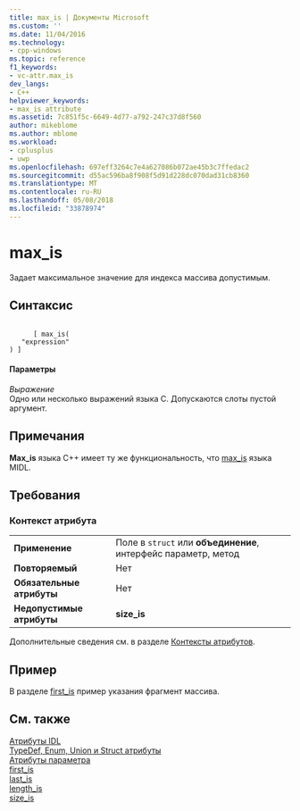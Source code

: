 ```yaml
---
title: max_is | Документы Microsoft
ms.custom: ''
ms.date: 11/04/2016
ms.technology:
- cpp-windows
ms.topic: reference
f1_keywords:
- vc-attr.max_is
dev_langs:
- C++
helpviewer_keywords:
- max_is attribute
ms.assetid: 7c851f5c-6649-4d77-a792-247c37d8f560
author: mikeblome
ms.author: mblome
ms.workload:
- cplusplus
- uwp
ms.openlocfilehash: 697eff3264c7e4a627086b072ae45b3c7ffedac2
ms.sourcegitcommit: d55ac596ba8f908f5d91d228dc070dad31cb8360
ms.translationtype: MT
ms.contentlocale: ru-RU
ms.lasthandoff: 05/08/2018
ms.locfileid: "33878974"
---
```

# <a name="maxis"></a>max_is
Задает максимальное значение для индекса массива допустимым.  
  
## <a name="syntax"></a>Синтаксис  
  
```  
  
      [ max_is(  
   "expression"  
) ]  
```  
  
#### <a name="parameters"></a>Параметры  
 *Выражение*  
 Одно или несколько выражений языка C. Допускаются слоты пустой аргумент.  
  
## <a name="remarks"></a>Примечания  
 **Max_is** языка C++ имеет ту же функциональность, что [max_is](http://msdn.microsoft.com/library/windows/desktop/aa367074) языка MIDL.  
  
## <a name="requirements"></a>Требования  
  
### <a name="attribute-context"></a>Контекст атрибута  
  
|||  
|-|-|  
|**Применение**|Поле в `struct` или **объединение**, интерфейс параметр, метод|  
|**Повторяемый**|Нет|  
|**Обязательные атрибуты**|Нет|  
|**Недопустимые атрибуты**|**size_is**|  
  
 Дополнительные сведения см. в разделе [Контексты атрибутов](../windows/attribute-contexts.md).  
  
## <a name="example"></a>Пример  
 В разделе [first_is](../windows/first-is.md) пример указания фрагмент массива.  
  
## <a name="see-also"></a>См. также  
 [Атрибуты IDL](../windows/idl-attributes.md)   
 [TypeDef, Enum, Union и Struct атрибуты](../windows/typedef-enum-union-and-struct-attributes.md)   
 [Атрибуты параметра](../windows/parameter-attributes.md)   
 [first_is](../windows/first-is.md)   
 [last_is](../windows/last-is.md)   
 [length_is](../windows/length-is.md)   
 [size_is](../windows/size-is.md)   

